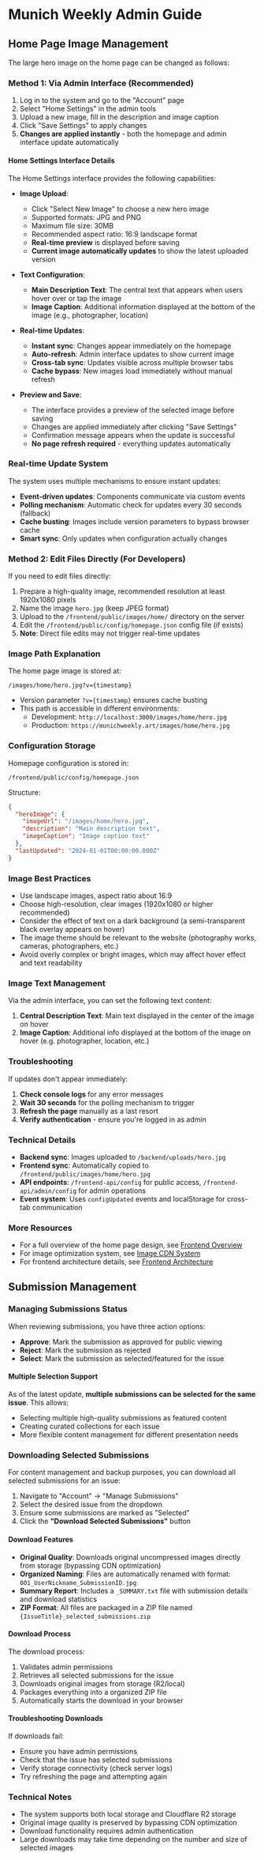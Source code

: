 # Munich Weekly Admin Guide

## Home Page Image Management

The large hero image on the home page can be changed as follows:

### Method 1: Via Admin Interface (Recommended)

1. Log in to the system and go to the "Account" page
2. Select "Home Settings" in the admin tools
3. Upload a new image, fill in the description and image caption
4. Click "Save Settings" to apply changes
5. **Changes are applied instantly** - both the homepage and admin interface update automatically

#### Home Settings Interface Details

The Home Settings interface provides the following capabilities:

- **Image Upload**: 
  - Click "Select New Image" to choose a new hero image
  - Supported formats: JPG and PNG
  - Maximum file size: 30MB
  - Recommended aspect ratio: 16:9 landscape format
  - **Real-time preview** is displayed before saving
  - **Current image automatically updates** to show the latest uploaded version

- **Text Configuration**:
  - **Main Description Text**: The central text that appears when users hover over or tap the image
  - **Image Caption**: Additional information displayed at the bottom of the image (e.g., photographer, location)

- **Real-time Updates**:
  - **Instant sync**: Changes appear immediately on the homepage
  - **Auto-refresh**: Admin interface updates to show current image
  - **Cross-tab sync**: Updates visible across multiple browser tabs
  - **Cache bypass**: New images load immediately without manual refresh

- **Preview and Save**:
  - The interface provides a preview of the selected image before saving
  - Changes are applied immediately after clicking "Save Settings"
  - Confirmation message appears when the update is successful
  - **No page refresh required** - everything updates automatically

### Real-time Update System

The system uses multiple mechanisms to ensure instant updates:

- **Event-driven updates**: Components communicate via custom events
- **Polling mechanism**: Automatic check for updates every 30 seconds (fallback)
- **Cache busting**: Images include version parameters to bypass browser cache
- **Smart sync**: Only updates when configuration actually changes

### Method 2: Edit Files Directly (For Developers)

If you need to edit files directly:

1. Prepare a high-quality image, recommended resolution at least 1920x1080 pixels
2. Name the image `hero.jpg` (keep JPEG format)
3. Upload to the `/frontend/public/images/home/` directory on the server
4. Edit the `/frontend/public/config/homepage.json` config file (if exists)
5. **Note**: Direct file edits may not trigger real-time updates

### Image Path Explanation

The home page image is stored at:
```
/images/home/hero.jpg?v={timestamp}
```

- Version parameter `?v={timestamp}` ensures cache busting
- This path is accessible in different environments:
  - Development: `http://localhost:3000/images/home/hero.jpg`
  - Production: `https://munichweekly.art/images/home/hero.jpg`

### Configuration Storage

Homepage configuration is stored in:
```
/frontend/public/config/homepage.json
```

Structure:
```json
{
  "heroImage": {
    "imageUrl": "/images/home/hero.jpg",
    "description": "Main description text",
    "imageCaption": "Image caption text"
  },
  "lastUpdated": "2024-01-01T00:00:00.000Z"
}
```

### Image Best Practices

- Use landscape images, aspect ratio about 16:9
- Choose high-resolution, clear images (1920x1080 or higher recommended)
- Consider the effect of text on a dark background (a semi-transparent black overlay appears on hover)
- The image theme should be relevant to the website (photography works, cameras, photographers, etc.)
- Avoid overly complex or bright images, which may affect hover effect and text readability

### Image Text Management

Via the admin interface, you can set the following text content:

1. **Central Description Text**: Main text displayed in the center of the image on hover
2. **Image Caption**: Additional info displayed at the bottom of the image on hover (e.g. photographer, location, etc.)

### Troubleshooting

If updates don't appear immediately:

1. **Check console logs** for any error messages
2. **Wait 30 seconds** for the polling mechanism to trigger
3. **Refresh the page** manually as a last resort
4. **Verify authentication** - ensure you're logged in as admin

### Technical Details

- **Backend sync**: Images uploaded to `/backend/uploads/hero.jpg`
- **Frontend sync**: Automatically copied to `/frontend/public/images/home/hero.jpg`
- **API endpoints**: `/frontend-api/config` for public access, `/frontend-api/admin/config` for admin operations
- **Event system**: Uses `configUpdated` events and localStorage for cross-tab communication

### More Resources

- For a full overview of the home page design, see [Frontend Overview](./frontend-overview.md)
- For image optimization system, see [Image CDN System](./image-cdn.md)
- For frontend architecture details, see [Frontend Architecture](./frontend-architecture.md)

## Submission Management

### Managing Submissions Status

When reviewing submissions, you have three action options:

- **Approve**: Mark the submission as approved for public viewing
- **Reject**: Mark the submission as rejected 
- **Select**: Mark the submission as selected/featured for the issue

#### Multiple Selection Support

As of the latest update, **multiple submissions can be selected for the same issue**. This allows:

- Selecting multiple high-quality submissions as featured content
- Creating curated collections for each issue
- More flexible content management for different presentation needs

### Downloading Selected Submissions

For content management and backup purposes, you can download all selected submissions for an issue:

1. Navigate to "Account" → "Manage Submissions"
2. Select the desired issue from the dropdown
3. Ensure some submissions are marked as "Selected"
4. Click the **"Download Selected Submissions"** button

#### Download Features

- **Original Quality**: Downloads original uncompressed images directly from storage (bypassing CDN optimization)
- **Organized Naming**: Files are automatically renamed with format: `001_UserNickname_SubmissionID.jpg`
- **Summary Report**: Includes a `_SUMMARY.txt` file with submission details and download statistics
- **ZIP Format**: All files are packaged in a ZIP file named `{IssueTitle}_selected_submissions.zip`

#### Download Process

The download process:
1. Validates admin permissions
2. Retrieves all selected submissions for the issue
3. Downloads original images from storage (R2/local)
4. Packages everything into a organized ZIP file
5. Automatically starts the download in your browser

#### Troubleshooting Downloads

If downloads fail:
- Ensure you have admin permissions
- Check that the issue has selected submissions
- Verify storage connectivity (check server logs)
- Try refreshing the page and attempting again

### Technical Notes

- The system supports both local storage and Cloudflare R2 storage
- Original image quality is preserved by bypassing CDN optimization
- Download functionality requires admin authentication
- Large downloads may take time depending on the number and size of selected images 